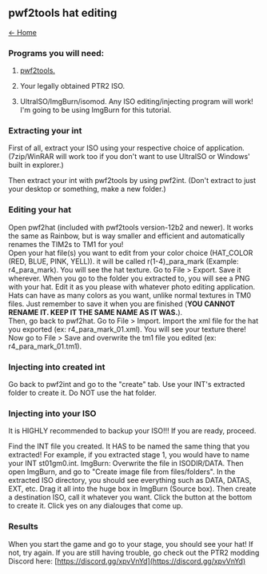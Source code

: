 ## pwf2tools hat editing

[← Home](https://ptrguide.github.io)

### Programs you will need:

1. [pwf2tools.](https://github.com/pahaze/pwf2tools-cs/releases)

2. Your legally obtained PTR2 ISO.

3. UltraISO/ImgBurn/isomod. Any ISO editing/injecting program will work! I'm going to be using ImgBurn for this tutorial.

### Extracting your int 

First of all, extract your ISO using your respective choice of application. (7zip/WinRAR will work too if you don't want to use UltraISO or Windows' built in explorer.)

Then extract your int with pwf2tools by using pwf2int. (Don't extract to just your desktop or something, make a new folder.)

### Editing your hat

Open pwf2hat (included with pwf2tools version-12b2 and newer). It works the same as Rainbow, but is way smaller and efficient and automatically renames the TIM2s to TM1 for you! \
Open your hat file(s) you want to edit from your color choice (HAT_COLOR (RED, BLUE, PINK, YELL)). it will be called r(1-4)_para_mark (Example: r4_para_mark).
You will see the hat texture. Go to File > Export. Save it wherever. When you go to the folder you extracted to, you will see a PNG with your hat. Edit it as you please with whatever photo editing application. Hats can have as many colors as you want, unlike normal textures in TM0 files. Just remember to save it when you are finished (**YOU CANNOT RENAME IT. KEEP IT THE SAME NAME AS IT WAS.**). \
Then, go back to pwf2hat. Go to File > Import. Import the xml file for the hat you exported (ex: r4_para_mark_01.xml). You will see your texture there! Now go to File > Save and overwrite the tm1 file you edited (ex: r4_para_mark_01.tm1).

### Injecting into created int

Go back to pwf2int and go to the "create" tab. Use your INT's extracted folder to create it. Do NOT use the hat folder.

### Injecting into your ISO

It is HIGHLY recommended to backup your ISO!!! If you are ready, proceed.

Find the INT file you created. It HAS to be named the same thing that you extracted! For example, if you extracted stage 1, you would have to name your INT st01gm0.int. 
ImgBurn: Overwrite the file in ISODIR/DATA. Then open ImgBurn, and go to "Create image file from files/folders". In the extracted ISO directory, you should see everything such as DATA, DATAS, EXT, etc. Drag it all into the huge box in ImgBurn (Source box). Then create a destination ISO, call it whatever you want. Click the button at the bottom to create it. Click yes on any dialouges that come up.

### Results

When you start the game and go to your stage, you should see your hat! If not, try again. If you are still having trouble, go check out the PTR2 modding Discord here: [https://discord.gg/xpvVnYd](https://discord.gg/xpvVnYd)